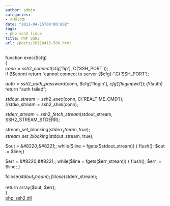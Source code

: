 ```yaml
---
author: admin
categories:
- 不想分类
date: "2011-04-15T00:00:00Z"
tags:
- php ssh2 linux
title: PHP SSH2
url: /posts/20110415-586.html
---
```

function exec($cfg)  
{  
$conn = ssh2\_connect($cfg['fip'], C(&#8216;SSH\_PORT&#8217;));  
if (!$conn) return &#8220;cannot connect to server {$cfg}:&#8221;.C(&#8216;SSH_PORT&#8217;);

$auth = ssh2\_auth\_password($conn, $cfg['flogin'], $cfg['floginpwd']);  
if (!$auth) return &#8220;auth failed&#8221;;

$stdout\_stream = ssh2\_exec($conn, C(&#8216;REALTIME_CMD&#8217;));  
//$stdio\_stream = ssh2\_shell($conn);

$stderr\_stream = ssh2\_fetch\_stream($stdout\_stream, SSH2\_STREAM\_STDERR);

stream\_set\_blocking($stderr_stream, true);  
stream\_set\_blocking($stdout_stream, true);

$out = &#8220;&#8221;;  
while($line = fgets($stdout_stream)) { flush(); $out .= $line;}

$err = &#8220;&#8221;;  
while($line = fgets($err_stream)) { flush(); $err .= $line; }

fclose($stdout_stream);  
fclose($stderr_stream);

return array($out, $err);  
}  
[php_ssh2.dll][1]

 [1]: /uploads/2011/04/php_ssh2.dll_.zip